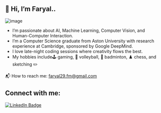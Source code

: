 ## 🎨 Hi, I’m Faryal..

![image](https://github.com/user-attachments/assets/34f4fedf-c0e7-4ed2-af19-d817f8aedd8a)
 
- I’m passionate about AI, Machine Learning, Computer Vision, and Human-Computer Interaction.  
- I’m a Computer Science graduate from Aston University with research experience at Cambridge, sponsored by Google DeepMind.  
- I love late-night coding sessions where creativity flows the best.  
- My hobbies include🕹️ gaming, 🏐 volleyball, 🏸 badminton, ♟️ chess, and sketching ✏️

📬 How to reach me: faryal29.fm@gmail.com

## Connect with me:
<p align="left">
  <a href="https://www.linkedin.com/in/faryal-mansoor-801b4b254/?originalSubdomain=uk" target="_blank">
    <img src="https://img.shields.io/badge/LinkedIn-0077B5?style=for-the-badge&logo=linkedin&logoColor=white" alt="LinkedIn Badge"/>
  </a>
</p>


